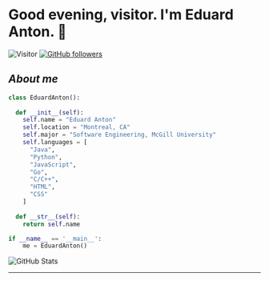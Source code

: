 # Good evening, visitor. I'm **Eduard Anton**. 👋
![Visitor](https://visitor-badge.glitch.me/badge?page_id=PersoSirEduard.visitor-badge&left_text=Fellow+Viewers+Count) [![GitHub followers](https://img.shields.io/github/followers/Bhargavi-hash.svg?style=social&label=Follow)](https://github.com/Bhargavi-hash?tab=followers)<br/>

## ***About me***

```python
class EduardAnton():
    
  def __init__(self):
    self.name = "Eduard Anton"
    self.location = "Montreal, CA"
    self.major = "Software Engineering, McGill University"
    self.languages = [
      "Java",
      "Python",
      "JavaScript",
      "Go",
      "C/C++",
      "HTML",
      "CSS"
    ]
  
  def __str__(self):
    return self.name

if __name__ == '__main__':
    me = EduardAnton()
```


  <div align="center" style="display: flex; flex-direction: row;">
  <img src="https://github-readme-stats.vercel.app/api?username=PersoSirEduard&show_icons=true&include_all_commits=true" alt="GitHub Stats" />
  </div>


---------------------------------------------------------------------------------------------------------------------
